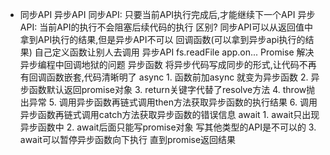 - 同步API 异步API
  同步API: 只要当前API执行完成后,才能继续下一个API
  异步API: 当前API的执行不会阻塞后续代码的执行
  区别?
    同步API可以从返回值中拿到API执行的结果,但是异步API不可以
  回调函数(可以拿到异步api执行的结果)
    自己定义函数让别人去调用
  异步API
    fs.readFile app.on...
  Promise
    解决异步编程中回调地狱的问题
  异步函数
    将异步代码写成同步的形式,让代码不再有回调函数嵌套,代码清晰明了
    async
      1. 函数前加async 就变为异步函数
      2. 异步函数默认返回promise对象
      3. return关键字代替了resolve方法
      4. throw抛出异常
      5. 调用异步函数再链式调用then方法获取异步函数的执行结果
      6. 调用异步函数再链式调用catch方法获取异步函数的错误信息
    await
      1. await只出现异步函数中
      2. await后面只能写promise对象 写其他类型的API是不可以的
      3. await可以暂停异步函数向下执行 直到promise返回结果